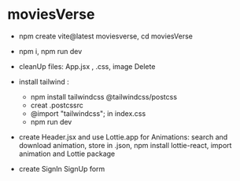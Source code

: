 # moviesVerse

- npm create vite@latest moviesverse, cd moviesVerse
- npm i, npm run dev
- cleanUp files: App.jsx , .css, image Delete
- install tailwind :

  - npm install tailwindcss @tailwindcss/postcss
  - creat .postcssrc
  - @import "tailwindcss"; in index.css
  - npm run dev

- create Header.jsx and use Lottie.app for Animations: search and download animation, store in .json, npm install lottie-react, import animation and Lottie package
- create SignIn SignUp form
